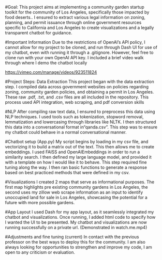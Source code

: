 #Goal:
This project aims at implementing a community garden startup toolkit for the community of Los Angeles, specifically those impacted by food deserts..  I ensured to extract various legal information on zoning, planning, and permit issuance through online government resources specific to California and Los Angeles to create visualizations and a legally transparent chatbot for guidance.

#Important Information 
Due to the restrictions of OpenAI’s API policy, I cannot allow for my project to be cloned, and run through Dash UI for use of my chatbot, even with running it through a .gitignore. However, feel free to clone run with your own OpenAI API key.
I included a brief video walk through where I demo the chatbot locally 

https://vimeo.com/manage/videos/923511824

#Project Steps: 
Data Extraction
This project began with the data extraction step.  I compiled data across government websites on policies regarding zoning, community garden policies, and obtaining a permit in Los Angeles. These raw .pdf, .txt, and .csv files are all included in the repository.  This process used API integration, web scraping, and pdf conversion skills

#NLP
After compiling raw text data, I ensured to preprocess this data using NLP techniques.  I used tools such as tokenization, stopword removal, lemmatization and lowercasing through libraries like NLTK.  I then structured this data into a conversational format in“qanda.csv”. This step was to ensure my chatbot could behave in a normal conversational manner.  

#Chatbot setup (App.py)
My script begins by loading in my csv file, and vectorizing it to build a matrix out of the text.  This then allows me to create embeddings.  I used FAISS and OpenAIEmbeddings in order to run a similarity search. I then defined my large language model, and provided it with a template on how I would like it to behave.  This step required fine tuning along the way.  I then ran basic functions to generate a response based on best practiced methods that were defined in my csv. 

#Visualizations
I created 2 maps that serve as informational purposes.  The first map highlights pre existing community gardens in Los Angeles, the second uses my zillow web scrape information as an input to identify unoccupied land for sale in Los Angeles, showcasing the potential for a future with more possible gardens. 

#App Layout
I used Dash for my app layout, as it seamlessly integrated my chatbot and visualizations.  Once running, I added html code to specify how I wanted the UI to be presented.  My chatbot and visualizations are now running successfully on a private url. (Demonstrated in watch.me.mp4)

#Adjustments and fine tuning (current)
In contact with the previous professor on the best ways to deploy this for the community. I am also always looking for opportunities to strengthen and improve my code, I am open to any criticism or evaluation.  
